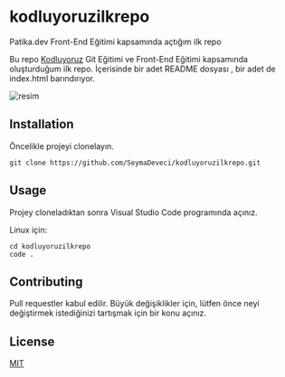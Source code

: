 # kodluyoruzilkrepo
Patika.dev Front-End Eğitimi kapsamında açtığım ilk repo

Bu repo [Kodluyoruz](https://www.kodluyoruz.org/) Git Eğitimi ve Front-End Eğitimi kapsamında oluşturduğum ilk repo. İçerisinde bir adet README dosyası , bir adet de index.html barındırıyor.

![resim](https://r.resimlink.com/8Fx3qa.png)

## Installation
Öncelikle projeyi clonelayın.

`git clone https://github.com/SeymaDeveci/kodluyoruzilkrepo.git`

## Usage
Projey cloneladıktan sonra Visual Studio Code programında açınız.

Linux için:

```
cd kodluyoruzilkrepo
code .

```
## Contributing
Pull requestler kabul edilir. Büyük değişiklikler için, lütfen önce neyi değiştirmek istediğinizi tartışmak için bir konu açınız.

## License
[MIT](https://choosealicense.com/licenses/mit/)